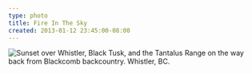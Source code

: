 ```yaml
---
type: photo
title: Fire In The Sky
created: 2013-01-12 23:45:00-08:00
---
```

![Sunset over Whistler, Black Tusk, and the Tantalus Range on the way back from Blackcomb backcountry. Whistler, BC.](/media/images/photos/2013/01/black-tusk-sunset.jpg)
